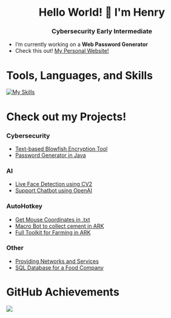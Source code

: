 <h1 align="center">Hello World! 👋 I'm Henry</h1>
<h3 align="center">Cybersecurity Early Intermediate</h3>

- I’m currently working on a **Web Password Generator**
- Check this out! [My Personal Website!](https://henry-dabelstein.de)

# Tools, Languages, and Skills
[![My Skills](https://skillicons.dev/icons?i=windows,linux,mysql,powershell,py,java,docker,nginx,html,css)](https://skillicons.dev)

# Check out my Projects!
### Cybersecurity
- [Text-based Blowfish Encryption Tool](https://henry-dabelstein.de/crypt)
- [Password Generator in Java](https://github.com/NurHenry/Simple-Passwort-Generator)
### AI
- [Live Face Detection using CV2](https://github.com/NurHenry/Face-Detection-Webcam)
- [Support Chatbot using OpenAI]()
### AutoHotkey
- [Get Mouse Coordinates in .txt]()
- [Macro Bot to collect cement in ARK](https://github.com/NurHenry/Snails-Automated)
- [Full Toolkit for Farming in ARK](https://github.com/NurHenry/ASA-Farming-AHK)
### Other
- [Providing Networks and Services](https://github.com/ScriptingDon/Providing-Networks-and-Services)
- [SQL Database for a Food Company](https://github.com/NurHenry/SQL-Database-for-a-Food-Company)

# GitHub Achievements
![](https://github-profile-trophy.vercel.app/?username=NurHenry&theme=darkhub&no-frame=false&no-bg=true&margin-w=4)
